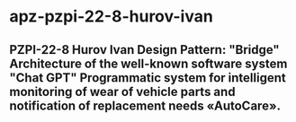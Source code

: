 # apz-pzpi-22-8-hurov-ivan 
PZPI-22-8
Hurov Ivan
Design Pattern: "Bridge"
Architecture of the well-known software system "Chat GPT"
Programmatic system for intelligent monitoring of wear of vehicle parts and notification of replacement needs «AutoCare».
---
